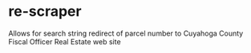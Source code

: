 re-scraper
==========

Allows for search string redirect of parcel number to Cuyahoga County Fiscal Officer Real Estate web site
